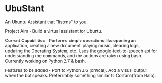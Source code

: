 # UbuStant
An Ubuntu Assistant that "listens" to you.

Project Aim - Build a virtual assistant for Ubuntu.

Current Capabilities - Performs simple operations like opening an application, creating a new document, playing music, clearing logs, updating the Operating System, etc. Uses the google-text-to-speech api for understanding the commands, and the actions are taken using bash. Currently working on Python 2.7 & bash.

Features to be added -
Port to Python 3.6 (critical).
Add a visual output when the bot speaks. Preferrrably something similar to Cortana(from Halo).
